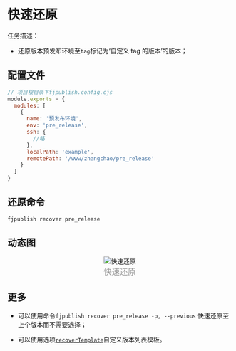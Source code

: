 # 快速还原

任务描述：

- 还原版本预发布环境至`tag`标记为‘自定义 tag 的版本’的版本；

## 配置文件

```js
// 项目根目录下fjpublish.config.cjs
module.exports = {
  modules: [
    {
      name: '预发布环境',
      env: 'pre_release',
      ssh: {
        //略
      },
      localPath: 'example',
      remotePath: '/www/zhangchao/pre_release'
    }
  ]
}
```

## 还原命令

```
fjpublish recover pre_release
```

## 动态图

<center>
   <img alt="快速还原" src="../assets/recover.gif" />
</center>
<center><font color="#999" size=4>快速还原</font></center>

## 更多

- 可以使用命令`fjpublish recover pre_release -p, --previous` 快速还原至上个版本而不需要选择；

- 可以使用选项[`recoverTemplate`](/api/#recovertemplate)自定义版本列表模板。
